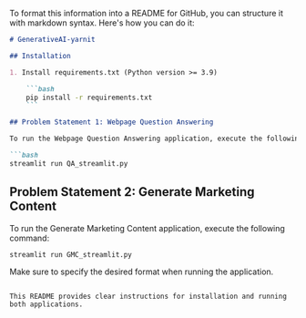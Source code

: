 To format this information into a README for GitHub, you can structure it with markdown syntax. Here's how you can do it:

```markdown
# GenerativeAI-yarnit

## Installation

1. Install requirements.txt (Python version >= 3.9)

    ```bash
    pip install -r requirements.txt
    ```

## Problem Statement 1: Webpage Question Answering

To run the Webpage Question Answering application, execute the following command:

```bash
streamlit run QA_streamlit.py
```

## Problem Statement 2: Generate Marketing Content

To run the Generate Marketing Content application, execute the following command:

```bash
streamlit run GMC_streamlit.py
```

Make sure to specify the desired format when running the application.
```

This README provides clear instructions for installation and running both applications.

